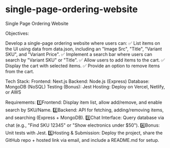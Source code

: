 # single-page-ordering-website
Single Page Ordering Website 

Objectives:

Develop a single-page ordering website where users can:
    ✅ List items on the UI using data from data.json, including an "Image Src", 
    "Title", "Variant SKU", and "Variant Price".
    ✅ Implement a search bar where users can search by "Variant SKU" or "Title".
    ✅ Allow users to add items to the cart.
    ✅ Display the cart with selected items.
    ✅ Provide an option to remove items from the cart.

Tech Stack:
    Frontend: Next.js
    Backend: Node.js (Express)
    Database: MongoDB (NoSQL)
    Testing (Bonus): Jest
    Hosting: Deploy on Vercel, Netlify, or AWS

Requirements:
    1️⃣Frontend: Display item list, allow add/remove, and enable search by SKU/Name.
    2️⃣Backend: API for fetching, adding/removing items, and searching (Express + MongoDB).
    3️⃣Chat Interface: Query database via chat (e.g., "Find SKU 12345" or "Show electronics
    under $50").
    4️⃣Bonus: Unit tests with Jest.
    5️⃣Hosting & Submission: Deploy the project, share the GitHub repo + hosted link via email,
    and include a README.md for setup.